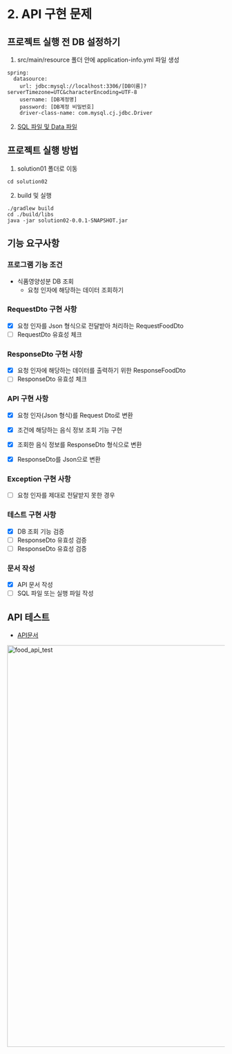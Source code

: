 # 2. API 구현 문제

## 프로젝트 실행 전 DB 설정하기
1. src/main/resource 폴더 안에 application-info.yml 파일 생성

```
spring:
  datasource:
    url: jdbc:mysql://localhost:3306/[DB이름]?serverTimezone=UTC&characterEncoding=UTF-8
    username: [DB계정명]
    password: [DB계정 비밀번호]
    driver-class-name: com.mysql.cj.jdbc.Driver

```
2. [SQL 파일 및 Data 파일](https://github.com/hwi215/programming-test/tree/main/data)




## 프로젝트 실행 방법
 
1. solution01 폴더로 이동
```
cd solution02 
```


2. build 및 실행
```
./gradlew build
cd ./build/libs
java -jar solution02-0.0.1-SNAPSHOT.jar
``` 

## 기능 요구사항

### 프로그램 기능 조건

- 식품영양성분 DB 조회
  - 요청 인자에 해당하는 데이터 조회하기

### RequestDto 구현 사항
- [X] 요청 인자를 Json 형식으로 전달받아 처리하는 RequestFoodDto 
- [ ] RequestDto 유효성 체크

### ResponseDto 구현 사항
- [X] 요청 인자에 해당하는 데이터를 출력하기 위한 ResponseFoodDto
- [ ] ResponseDto 유효성 체크

### API 구현 사항 
- [X] 요청 인자(Json 형식)를 Request Dto로 변환 
- [X] 조건에 해당하는 음식 정보 조회 기능 구현
- [X] 조회한 음식 정보를 ResponseDto 형식으로 변환
- [X] ResponseDto를 Json으로 변환 
 

### Exception 구현 사항
- [ ] 요청 인자를 제대로 전달받지 못한 경우

### 테스트 구현 사항
- [X] DB 조회 기능 검증
- [ ] ResponseDto 유효성 검증
- [ ] ResponseDto 유효성 검증

### 문서 작성
- [X] API 문서 작성
- [ ] SQL 파일 또는 실행 파일 작성

## API 테스트

- [API문서](https://github.com/hwi215/programming-test/tree/main/docs)

<img width="930" alt="food_api_test" src="https://github.com/hwi215/programming-test/assets/56347876/6202badc-78eb-4a35-8e7e-95fb6a3425a0">
